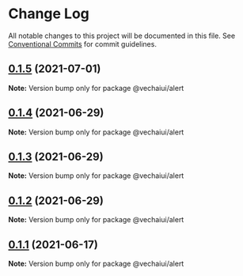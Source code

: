 # Change Log

All notable changes to this project will be documented in this file.
See [Conventional Commits](https://conventionalcommits.org) for commit guidelines.

## [0.1.5](https://github.com/vechai/vechaiui/compare/@vechaiui/alert@0.1.4...@vechaiui/alert@0.1.5) (2021-07-01)

**Note:** Version bump only for package @vechaiui/alert





## [0.1.4](https://github.com/vechai/vechaiui/compare/@vechaiui/alert@0.1.3...@vechaiui/alert@0.1.4) (2021-06-29)

**Note:** Version bump only for package @vechaiui/alert





## [0.1.3](https://github.com/vechai/vechaiui/compare/@vechaiui/alert@0.1.2...@vechaiui/alert@0.1.3) (2021-06-29)

**Note:** Version bump only for package @vechaiui/alert





## [0.1.2](https://github.com/vechai/vechaiui/compare/@vechaiui/alert@0.1.1...@vechaiui/alert@0.1.2) (2021-06-29)

**Note:** Version bump only for package @vechaiui/alert





## [0.1.1](https://github.com/vechai/vechaiui/compare/@vechaiui/alert@0.1.0...@vechaiui/alert@0.1.1) (2021-06-17)

**Note:** Version bump only for package @vechaiui/alert
